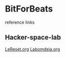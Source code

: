# BitForBeats
reference links

## Hacker-space-lab
[LeReset.org](https://lereset.org/)
[Labomdeia.org](https://openatelier.labomedia.org/)
